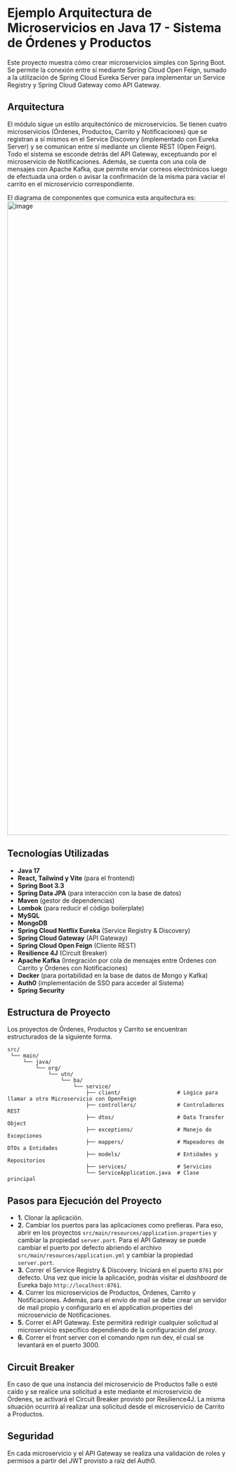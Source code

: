 # Ejemplo Arquitectura de Microservicios en Java 17 - Sistema de Órdenes y Productos

Este proyecto muestra cómo crear microservicios simples con Spring Boot. Se permite la conexión entre sí mediante Spring Cloud Open Feign, sumado a la utilización de Spring Cloud Eureka Server para implementar un Service Registry y Spring Cloud Gateway como API Gateway.

## Arquitectura
El módulo sigue un estilo arquitectónico de microservicios. Se tienen cuatro microservicios (Órdenes, Productos, Carrito y Notificaciones) que se registran a sí mismos en el Service Discovery (implementado con Eureka Server) y se comunican entre sí mediante un cliente REST (Open Feign). Todo el sistema se esconde detrás del API Gateway, exceptuando por el microservicio de Notificaciones. Además, se cuenta con una cola de mensajes con Apache Kafka, que permite enviar correos electrónicos luego de efectuada una orden o avisar la confirmación de la misma para vaciar el carrito en el microservicio correspondiente.

El diagrama de componentes que comunica esta arquitectura es:
<img width="2914" height="1439" alt="image" src="https://github.com/user-attachments/assets/7832a1e6-cfb2-441b-858f-835c60078007" />


## Tecnologías Utilizadas

- **Java 17**
- **React, Tailwind y Vite** (para el frontend)
- **Spring Boot 3.3**
- **Spring Data JPA** (para interacción con la base de datos)
- **Maven** (gestor de dependencias)
- **Lombok** (para reducir el código boilerplate)
- **MySQL**
- **MongoDB**
- **Spring Cloud Netflix Eureka** (Service Registry & Discovery)
- **Spring Cloud Gateway** (API Gateway)
- **Spring Cloud Open Feign** (Cliente REST)
- **Resilience 4J** (Circuit Breaker)
- **Apache Kafka** (Integración por cola de mensajes entre Órdenes con Carrito y Órdenes con Notificaciones)
- **Docker** (para portabilidad en la base de datos de Mongo y Kafka)
- **Auth0** (implementación de SSO para acceder al Sistema)
- **Spring Security** 
  
## Estructura de Proyecto
Los proyectos de Órdenes, Productos y Carrito se encuentran estructurados de la siguiente forma. 

```plaintext
src/
 └── main/
     └── java/
         └── org/
             └── utn/
                 └── ba/
                     └── service/
                         ├── client/                  # Lógica para llamar a otro Microservicio con OpenFeign
                         ├── controllers/             # Controladores REST
                         ├── dtos/                    # Data Transfer Object
                         ├── exceptions/              # Manejo de Excepciones
                         ├── mappers/                 # Mapeadores de DTOs a Entidades
                         ├── models/                  # Entidades y Repositorios
                         ├── services/                # Servicios
                         └── ServiceApplication.java  # Clase principal
```
## Pasos para Ejecución del Proyecto

- **1.** Clonar la aplicación.
- **2.** Cambiar los puertos para las aplicaciones como prefieras. Para eso, abrir en los proyectos  `src/main/resources/application.properties` y cambiar la propiedad `server.port`. Para el API Gateway se puede cambiar el puerto por defecto abriendo el archivo  `src/main/resources/application.yml` y cambiar la propiedad `server.port`.
- **3.** Correr el Service Registry & Discovery. Iniciará en el puerto `8761` por defecto. Una vez que inicie la aplicación, podrás visitar el *dashboard* de Eureka bajo  `http://localhost:8761`.
- **4.** Correr los microservicios de Productos, Órdenes, Carrito y Notificaciones. Además, para el envío de mail se debe crear un servidor de mail propio y configurarlo en el application.properties del microservicio de Notificaciones. 
- **5.** Correr el API Gateway. Este permitirá redirigir cualquier solicitud al microservicio específico dependiendo de la configuración del *proxy*.
- **6.** Correr el front server con el comando npm run dev, el cual se levantará en el puerto 3000. 
  
## Circuit Breaker
En caso de que una instancia del microservicio de Productos falle o esté caído y se realice una solicitud a este mediante el microservicio de Órdenes, se activará el Circuit Breaker provisto por Resilience4J. La misma situación ocurrirá al realizar una solicitud desde el microservicio de Carrito a Productos.

## Seguridad
En cada microservicio y el API Gateway se realiza una validación de roles y permisos a partir del JWT provisto a raíz del Auth0. 
